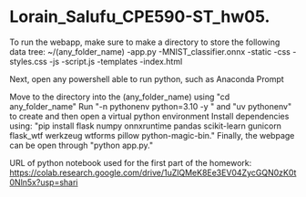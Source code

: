 # Lorain_Salufu_CPE590-ST_hw05.
To run the webapp, make sure to make a directory to store the following data tree:
~/(any_folder_name)
  -app.py
  -MNIST_classifier.onnx
  -static
    -css
      -styles.css
    -js
      -script.js
  -templates
    -index.html

Next, open any powershell able to run python, such as Anaconda Prompt



Move to the directory into the (any_folder_name) using "cd any_folder_name"
Run "-n pythonenv python=3.10 -y " and "uv pythonenv" to create and then open a virtual python environment
Install dependencies using:
"pip install flask numpy onnxruntime pandas scikit-learn gunicorn flask_wtf werkzeug wtforms pillow python-magic-bin."
Finally, the webpage can be open through "python app.py."

URL of python notebook used for the first part of the homework: 
https://colab.research.google.com/drive/1uZlQMeK8Ee3EV04ZycGQN0zK0t0Nln5x?usp=shari
